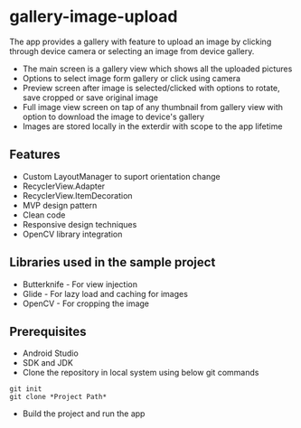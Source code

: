 # gallery-image-upload

The app provides a gallery with feature to upload an image by clicking through device camera or selecting an image from device gallery. 

- The main screen is a gallery view which shows all the uploaded pictures
- Options to select image form gallery or click using camera
- Preview screen after image is selected/clicked with options to rotate, save cropped or save original image
- Full image view screen on tap of any thumbnail from gallery view with option to download the image to device's gallery
- Images are stored locally in the exterdir with scope to the app lifetime

## Features

- Custom LayoutManager to suport orientation change
- RecyclerView.Adapter
- RecyclerView.ItemDecoration
- MVP design pattern
- Clean code
- Responsive design techniques
- OpenCV library integration 

## Libraries used in the sample project

- Butterknife - For view injection
- Glide - For lazy load and caching for images
- OpenCV - For cropping the image

## Prerequisites

- Android Studio
- SDK and JDK
- Clone the repository in local system using below git commands
```
git init
git clone *Project Path*
```
- Build the project and run the app
